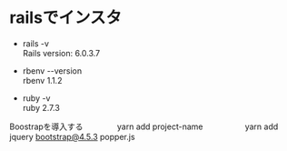 # railsでインスタ

* rails -v       
Rails version: 6.0.3.7

* rbenv --version      
rbenv 1.1.2

* ruby -v         
ruby 2.7.3

Boostrapを導入する　　　　
yarn add project-name　　　　　
yarn add jquery bootstrap@4.5.3 popper.js          
